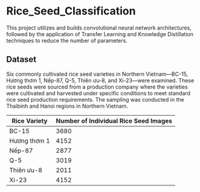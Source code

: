 # Rice_Seed_Classification


This project utilizes and builds convolutional neural network architectures, followed by the application of Transfer Learning and Knowledge Distillation techniques to reduce the number of parameters.

## Dataset

Six commonly cultivated rice seed varieties in Northern Vietnam—BC-15, Hương thơm 1, Nếp-87, Q-5, Thiên ưu-8, and Xi-23—were examined. These rice seeds were sourced from a production company where the varieties were cultivated and harvested under specific conditions to meet standard rice seed production requirements. The sampling was conducted in the Thaibinh and Hanoi regions in Northern Vietnam.

| Rice Variety     | Number of Individual Rice Seed Images |
|------------------|---------------------------------------|
| BC-15            | 3680                                  |
| Hương thơm 1     | 4152                                  |
| Nếp-87           | 2877                                  |
| Q-5              | 3019                                  |
| Thiên ưu-8       | 2011                                  |
| Xi-23            | 4152                                  |
